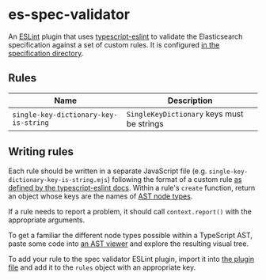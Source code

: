# es-spec-validator

An [ESLint](https://eslint.org/) plugin that uses [typescript-eslint](https://typescript-eslint.io/) to validate the Elasticsearch specification against a set of custom rules.
It is configured [in the specification directory](../specification/eslint.config.mjs).

## Rules

| Name | Description |
| - | - |
| `single-key-dictionary-key-is-string` | `SingleKeyDictionary` keys must be strings |

## Writing rules

Each rule should be written in a separate JavaScript file (e.g. `single-key-dictionary-key-is-string.mjs`) following the format of a custom rule [as defined by the typescript-eslint docs](https://typescript-eslint.io/developers/custom-rules).
Within a rule's `create` function, return an object whose keys are the names of [AST node types](https://typescript-eslint.io/packages/typescript-estree/ast-spec).

If a rule needs to report a problem, it should call `context.report()` with the appropriate arguments.

To get a familiar the different node types possible within a TypeScript AST, paste some code into [an AST viewer](https://ts-ast-viewer.com/) and explore the resulting visual tree.

To add your rule to the spec validator ESLint plugin, import it into [the plugin file](./eslint-plugin-es-spec.mjs) and add it to the `rules` object with an appropriate key.
